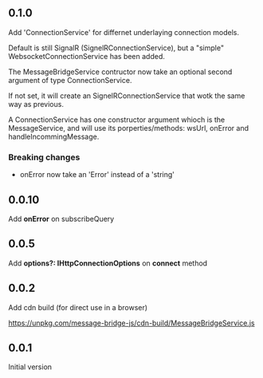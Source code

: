 ## 0.1.0

Add 'ConnectionService' for differnet underlaying connection models.

Default is still SignalR (SignelRConnectionService), but a "simple" WebsocketConnectionService has been added.

The MessageBridgeService contructor now take an optional second argument of type ConnectionService.

If not set, it will create an SignelRConnectionService that wotk the same way as previous.

A ConnectionService has one constructor argument whioch is the MessageService, and will use its porperties/methods: wsUrl, onError and handleIncommingMessage.

### Breaking changes

- onError now take an 'Error' instead of a 'string'

## 0.0.10

Add **onError** on subscribeQuery

## 0.0.5

Add **options?: IHttpConnectionOptions** on **connect** method

## 0.0.2

Add cdn build (for direct use in a browser)

https://unpkg.com/message-bridge-js/cdn-build/MessageBridgeService.js

## 0.0.1

Initial version
